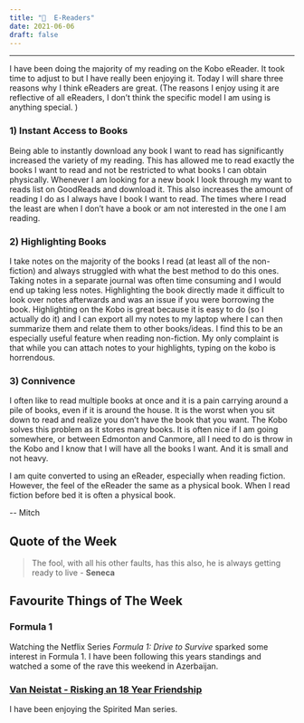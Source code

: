 ```yaml
---
title: "📖  E-Readers"
date: 2021-06-06
draft: false
---
```


---

I have been doing the majority of my reading on the Kobo eReader. It took time to adjust to but I have really been enjoying it. Today I will share three reasons why I think eReaders are great. (The reasons I enjoy using it are reflective of all eReaders, I don’t think the specific model I am using is anything special. )

### 1) Instant Access to Books

Being able to instantly download any book I want to read has significantly increased the variety of my reading. This has allowed me to read exactly the books I want to read and not be restricted to what books I can obtain physically. Whenever I am looking for a new book I look through my want to reads list on GoodReads and download it. This also increases the amount of reading I do as I always have I book I want to read. The times where I read the least are when I don’t have a book or am not interested in the one I am reading.

### 2) Highlighting Books

I take notes on the majority of the books I read (at least all of the non-fiction) and always struggled with what the best method to do this ones. Taking notes in a separate journal was often time consuming and I would end up taking less notes. Highlighting the book directly made it difficult to look over notes afterwards and was an issue if you were borrowing the book. Highlighting on the Kobo is great because it is easy to do (so I actually do it) and I can export all my notes to my laptop where I can then summarize them and relate them to other books/ideas. I find this to be an especially useful feature when reading non-fiction. My only complaint is that while you can attach notes to your highlights, typing on the kobo is horrendous.

### 3) Connivence

I often like to read multiple books at once and it is a pain carrying around a pile of books, even if it is around the house. It is the worst when you sit down to read and realize you don’t have the book that you want. The Kobo solves this problem as it stores many books. It is often nice if I am going somewhere, or between Edmonton and Canmore, all I need to do is throw in the Kobo and I know that I will have all the books I want. And it is small and not heavy.

I am quite converted to using an eReader, especially when reading fiction. However, the feel of the eReader the same as a physical book. When I read fiction before bed it is often a physical book.

-- Mitch

## Quote of the Week

> The fool, with all his other faults, has this also, he is always getting ready to live - **Seneca**

## Favourite Things of The Week

### Formula 1

Watching the Netflix Series _Formula 1: Drive to Survive_ sparked some interest in Formula 1. I have been following this years standings and watched a some of the rave this weekend in Azerbaijan.

### [Van Neistat - Risking an 18 Year Friendship](https://www.youtube.com/watch?v=1YxsTIfxhk0)

I have been enjoying the Spirited Man series.
